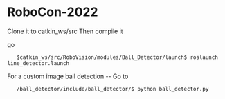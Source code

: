 # RoboCon-2022

Clone it to catkin_ws/src
Then compile it

go 
 
       $catkin_ws/src/RoboVision/modules/Ball_Detector/launch$ roslaunch line_detector.launch

For a custom image ball detection -- Go to  
       
       /ball_detector/include/ball_detector/$ python ball_detector.py
